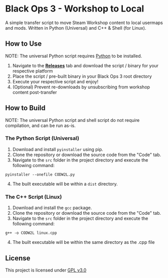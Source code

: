 # Black Ops 3 - Workshop to Local
A simple transfer script to move Steam Workshop content to local usermaps and mods. Written in Python (Universal) and C++ & Shell (for Linux).

## How to Use
NOTE: The universal Python script requires [Python](https://www.python.org/downloads/) to be installed.
1. Navigate to the **[Releases](https://github.com/RebelPolygon/CODW2L/releases/latest)** tab and download the script / binary for your respective platform
2. Place the script / pre-built binary in your Black Ops 3 root directory
3. Execute your respective script and enjoy!
4. (Optional) Prevent re-downloads by unsubscribing from workshop content post-transfer

## How to Build

NOTE: The universal Python script and shell script do not require compilation, and can be run as-is.
### The Python Script (Universal)
1. Download and install `pyinstaller` using pip.
2. Clone the repository or download the source code from the "Code" tab.
3. Navigate to the `src` folder in the project directory and execute the following command:
```
pyinstaller --onefile CODW2L.py
```
4. The built executable will be within a `dist` directory.

### The C++ Script (Linux)
1. Download and install the `gcc` package.
2. Clone the repository or download the source code from the "Code" tab.
3. Navigate to the `src` folder in the project directory and execute the following command:
```
g++ -o CODW2L linux.cpp
```
4. The built executable will be within the same directory as the .cpp file

## License

This project is licensed under [GPL v3.0](LICENSE)
